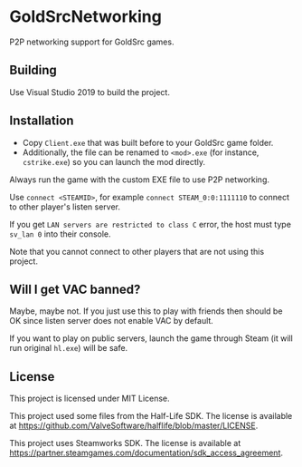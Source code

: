 # GoldSrcNetworking

P2P networking support for GoldSrc games.

## Building

Use Visual Studio 2019 to build the project.

## Installation

- Copy `Client.exe` that was built before to your GoldSrc game folder.
- Additionally, the file can be renamed to `<mod>.exe` (for instance, `cstrike.exe`) so you can launch the mod directly.

Always run the game with the custom EXE file to use P2P networking.

Use `connect <STEAMID>`, for example `connect STEAM_0:0:1111110` to connect to other player's listen server.

If you get `LAN servers are restricted to class C` error, the host must type `sv_lan 0` into their console.

Note that you cannot connect to other players that are not using this project.

## Will I get VAC banned?

Maybe, maybe not. If you just use this to play with friends then should be OK since listen server does not enable VAC by default.

If you want to play on public servers, launch the game through Steam (it will run original `hl.exe`) will be safe.

## License

This project is licensed under MIT License.

This project used some files from the Half-Life SDK. The license is available at https://github.com/ValveSoftware/halflife/blob/master/LICENSE.

This project uses Steamworks SDK. The license is available at https://partner.steamgames.com/documentation/sdk_access_agreement. 
